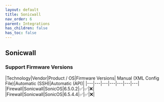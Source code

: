 ```yaml
---
layout: default
title: Sonicwall
nav_order: 6
parent: Integrations
has_children: false
has_toc: false
---
```


## Sonicwall 

### Support Firmware Versions
<div markdown="1">
|Technology|Vendor|Product / OS|Firmware Versions| Manual (XML Config File)|Automatic (SSH)|Automatic (API)|
|---|---|---|---|---|---|---|
|Firewall|Sonicwall|SonicOS|6.5.0.2|✅|✅|❌|
|Firewall|Sonicwall|SonicOS|6.5.4.4|✅|✅|❌|
</div>